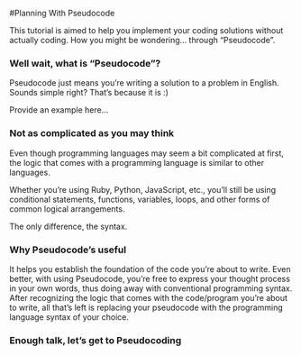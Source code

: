 #Planning With Pseudocode

This tutorial is aimed to help you implement your coding solutions without actually coding. How you might be wondering… through “Pseudocode”.

### Well wait, what is “Pseudocode”?

Pseudocode just means you’re writing a solution to a problem in English.
Sounds simple right? That’s because it is :)

Provide an example here…

### Not as complicated as you may think

Even though programming languages may seem a bit complicated at first, the logic that comes with a programming language is similar to other languages.

Whether you’re using Ruby, Python, JavaScript, etc., you’ll still be using conditional statements, functions, variables, loops, and other forms of common logical arrangements.

The only difference, the syntax.

### Why Pseudocode’s useful

It helps you establish the foundation of the code you’re about to write. Even better, with using Pseudocode, you’re free to express your thought process in your own words, thus doing away with conventional programming syntax. After recognizing the logic that comes with the code/program you’re about to write, all that’s left is replacing your pseudocode with the programming language syntax of your choice. 


### Enough talk, let’s get to Pseudocoding